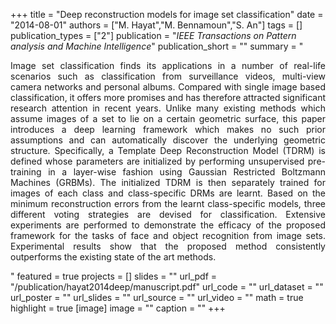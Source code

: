 +++
title = "Deep reconstruction models for image set classification"
date = "2014-08-01"
authors = ["M. Hayat","M. Bennamoun","S. An"]
tags = []
publication_types = ["2"]
publication = "_IEEE Transactions on Pattern analysis and Machine Intelligence_"
publication_short = ""
summary = "<p style='text-align: justify;'> Image set classification finds its applications in a number of real-life scenarios such as classification from surveillance videos, multi-view camera networks and personal albums. Compared with single image based classification, it offers more promises and has therefore attracted significant research attention in recent years. Unlike many existing methods which assume images of a set to lie on a certain geometric surface, this paper introduces a deep learning framework which makes no such prior assumptions and can automatically discover the underlying geometric structure. Specifically, a Template Deep Reconstruction Model (TDRM) is defined whose parameters are initialized by performing unsupervised pre-training in a layer-wise fashion using Gaussian Restricted Boltzmann Machines (GRBMs). The initialized TDRM is then separately trained for images of each class and class-specific DRMs are learnt. Based on the minimum reconstruction errors from the learnt class-specific models, three different voting strategies are devised for classification. Extensive experiments are performed to demonstrate the efficacy of the proposed framework for the tasks of face and object recognition from image sets. Experimental results show that the proposed method consistently outperforms the existing state of the art methods.</p>"
featured = true
projects = []
slides = ""
url_pdf = "/publication/hayat2014deep/manuscript.pdf"
url_code = ""
url_dataset = ""
url_poster = ""
url_slides = ""
url_source = ""
url_video = ""
math = true
highlight = true
[image]
image = ""
caption = ""
+++

